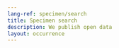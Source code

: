 ```yaml
---
lang-ref: specimen/search
title: Specimen search
description: We publish open data
layout: occurrence
---
```

